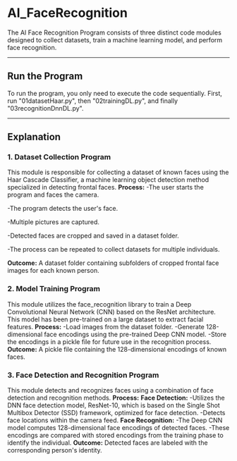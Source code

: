 # AI_FaceRecognition
The AI Face Recognition Program consists of three distinct code modules designed to collect datasets, train a machine learning model, and perform face recognition.

---
## **Run the Program**
To run the program, you only need to execute the code sequentially. First, run "01datasetHaar.py", then "02trainingDL.py", and finally "03recognitionDnnDL.py".

---

## **Explanation**
### **1. Dataset Collection Program**
This module is responsible for collecting a dataset of known faces using the Haar Cascade Classifier, a machine learning object detection method specialized in detecting frontal faces.
**Process:**
-The user starts the program and faces the camera.

-The program detects the user's face.

-Multiple pictures are captured.

-Detected faces are cropped and saved in a dataset folder.

-The process can be repeated to collect datasets for multiple individuals.

**Outcome:**
A dataset folder containing subfolders of cropped frontal face images for each known person.

### **2. Model Training Program**
This module utilizes the face_recognition library to train a Deep Convolutional Neural Network (CNN) based on the ResNet architecture. This model has been pre-trained on a large dataset to extract facial features.
**Process:**
-Load images from the dataset folder.
-Generate 128-dimensional face encodings using the pre-trained Deep CNN model.
-Store the encodings in a pickle file for future use in the recognition process.
**Outcome:**
A pickle file containing the 128-dimensional encodings of known faces.

### **3. Face Detection and Recognition Program**
This module detects and recognizes faces using a combination of face detection and recognition methods.
**Process:**
**Face Detection:**
-Utilizes the DNN face detection model, ResNet-10, which is based on the Single Shot Multibox Detector (SSD) framework, optimized for face detection.
-Detects face locations within the camera feed.
**Face Recognition:**
-The Deep CNN model computes 128-dimensional face encodings of detected faces.
-These encodings are compared with stored encodings from the training phase to identify the individual.
**Outcome:**
Detected faces are labeled with the corresponding person's identity.




